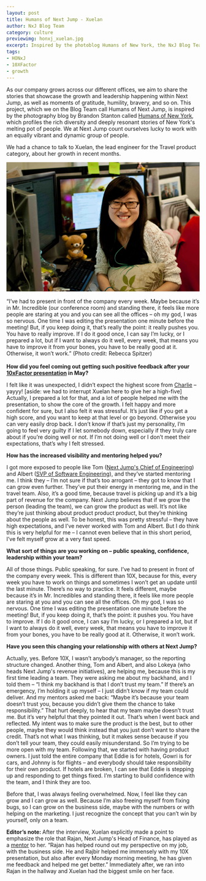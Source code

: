 ```yaml
---
layout: post
title: Humans of Next Jump - Xuelan
author: NxJ Blog Team
category: culture
previewimg: honxj_xuelan.jpg
excerpt: Inspired by the photoblog Humans of New York, the NxJ Blog Team is kicking off a project called Humans of Next Jump, aiming to share the stories that showcase the growth and leadership happening within Next Jump, as well as moments of gratitude, humility, bravery, and so on.  We had a chance to talk to Xuelan, the lead engineer for the Travel product category, about her growth in recent months.
tags:
- HONxJ
- 10XFactor
- growth
---
```


As our company grows across our different offices, we aim to share the stories that showcase the growth and leadership happening within Next Jump, as well as moments of gratitude, humility, bravery, and so on.  This project, which we on the Blog Team call Humans of Next Jump, is inspired by the photography blog by Brandon Stanton called <a href="http://www.humansofnewyork.com/">Humans of New York</a>, which profiles the rich diversity and deeply resonant stories of New York's melting pot of people.  We at Next Jump count ourselves lucky to work with an equally vibrant and dynamic group of people.

We had a chance to talk to Xuelan, the lead engineer for the Travel product category, about her growth in recent months.

![Xuelan](/images/honxj_xuelan_large.jpg)

<div class="imgSubtitle">“I’ve had to present in front of the company every week.    Maybe because it’s in Mr. Incredible (our conference room) and standing there, it feels like more people are staring at you and you can see all the offices –  oh my god, I was so nervous.  One time I was editing the presentation one minute before the meeting!  But, if you keep doing it, that’s really the point: it really pushes you.  You have to really improve.  If I do it good once, I can say I’m lucky, or I prepared a lot, but if I want to always do it well, every week, that means you have to improve it from your bones, you have to be really good at it.  Otherwise, it won’t work.”  (Photo credit: Rebecca Spitzer)</div>
<br/>
<b>How did you feel coming out getting such positive feedback after your <a href="https://www.nextjump.com/about/tenxfactor" target="_blank">10xFactor presentation</a> in May?</b>
 
I felt like it was unexpected, I didn’t expect the highest score from <a href="https://twitter.com/charlieykim">Charlie</a> – yayyy!  [aside: we had to interrupt Xuelan here to give her a high-five]  Actually, I prepared a lot for that, and a lot of people helped me with the presentation, to show the core of the growth.  I felt happy and more confident for sure, but I also felt it was stressful.  It’s just like if you get a high score, and you want to keep at that level or go beyond.  Otherwise you can very easily drop back.  I don’t know if that’s just my personality, I’m going to feel very guilty if I let somebody down, especially if they truly care about if you’re doing well or not.  If I’m not doing well or I don’t meet their expectations, that’s why I felt stressed.
 
<b>How has the increased visibility and mentoring helped you?</b>
 
I got more exposed to people like Tom (<a href="https://twitter.com/Thom_Fuller" target="_blank">Next Jump's Chief of Engineering</a>) and Albert (<a href="https://twitter.com/balcells" target="_blank">SVP of Software Engineering</a>), and they’ve started mentoring me.  I think they – I’m not sure if that’s too arrogant – they got to know that I can grow even further.  They’ve put their energy in mentoring me, and in the travel team.  Also, it’s a good time, because travel is picking up and it’s a big part of revenue for the company.  Next Jump believes that if we grow the person (leading the team), we can grow the product as well.  It’s not like they’re just thinking about product product product, but they’re thinking about the people as well.  To be honest, this was pretty stressful – they have high expectations, and I’ve never worked with Tom and Albert.  But I do think this is very helpful for me – I cannot even believe that in this short period, I’ve felt myself grow at a very fast speed.
 
<b>What sort of things are you working on – public speaking, confidence, leadership within your team? </b>
 
All of those things.  Public speaking, for sure.  I’ve had to present in front of the company every week.  This is different than 10X, because for this, every week you have to work on things and sometimes I won’t get an update until the last minute.  There’s no way to practice.  It feels different, maybe because it’s in Mr. Incredibles and standing there, it feels like more people are staring at you and you can see all the offices.  Oh my god, I was so nervous.  One time I was editing the presentation one minute before the meeting!  But, if you keep doing it, that’s the point: it pushes you.  You have to improve.  If I do it good once, I can say I’m lucky, or I prepared a lot, but if I want to always do it well, every week, that means you have to improve it from your bones, you have to be really good at it.  Otherwise, it won’t work.
 
<b>Have you seen this changing your relationship with others at Next Jump?</b>
 
Actually, yes.  Before 10X, I wasn’t anybody’s manager, so the reporting structure changed.  Another thing, Tom and Albert, and also Lokeya (who heads Next Jump's revenue initiatives), are helping me, because this is my first time leading a team.  They were asking me about my backhand, and I told them – “I think my backhand is that I don’t trust my team.”  If there’s an emergency, I’m holding it up myself – I just didn’t know if my team could deliver.  And my mentors asked me back: “Maybe it’s because your team doesn’t trust you, because you didn’t give them the chance to take responsibility.”  That hurt deeply, to hear that my team maybe doesn’t trust me.  But it’s very helpful that they pointed it out.  That’s when I went back and reflected.  My intent was to make sure the product is the best, but to other people, maybe they would think instead that you just don’t want to share the credit.  That’s not what I was thinking, but it makes sense because if you don’t tell your team, they could easily misunderstand.  So I’m trying to be more open with my team.  Following that, we started with having product owners.  I just told the entire company that Eddie is for hotels, Gowri is for cars, and Johnny is for flights – and everybody should take responsibility for their own product.  If hotels are broken, I can see that Eddie is stepping up and responding to get things fixed.  I’m starting to build confidence with the team, and I think they are too.
 
Before that, I was always feeling overwhelmed.  Now, I feel like they can grow and I can grow as well.  Because I’m also freeing myself from fixing bugs, so I can grow on the business side, maybe with the numbers or with helping on the marketing.  I just recognize the concept that you can’t win by yourself, only on a team.
 
<b>Editor’s note: </b>After the interview, Xuelan explicitly made a point to emphasize the role that Rajan, Next Jump's Head of Finance, has played as a <a href="http://www.nextjump.com/about/mentorship" target="_blank">mentor</a> to her.  “Rajan has helped round out my perspective on my job, with the business side.  He and Rajbir helped me immensely with my 10X presentation, but also after every Monday morning meeting, he has given me feedback and helped me get better.”  Immediately after, we ran into Rajan in the hallway and Xuelan had the biggest smile on her face.
